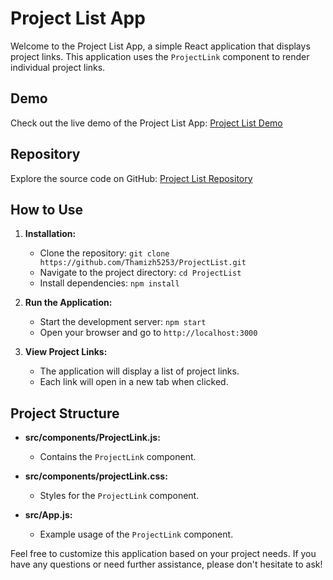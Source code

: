 # Project List App

Welcome to the Project List App, a simple React application that displays project links. This application uses the `ProjectLink` component to render individual project links.

## Demo
Check out the live demo of the Project List App: [Project List Demo](https://project-list-ten.vercel.app/)

## Repository
Explore the source code on GitHub: [Project List Repository](https://github.com/Thamizh5253/ProjectList.git)

## How to Use

1. **Installation:**
   - Clone the repository: `git clone https://github.com/Thamizh5253/ProjectList.git`
   - Navigate to the project directory: `cd ProjectList`
   - Install dependencies: `npm install`

2. **Run the Application:**
   - Start the development server: `npm start`
   - Open your browser and go to `http://localhost:3000`

3. **View Project Links:**
   - The application will display a list of project links.
   - Each link will open in a new tab when clicked.

## Project Structure

- **src/components/ProjectLink.js:**
  - Contains the `ProjectLink` component.

- **src/components/projectLink.css:**
  - Styles for the `ProjectLink` component.

- **src/App.js:**
  - Example usage of the `ProjectLink` component.

Feel free to customize this application based on your project needs. If you have any questions or need further assistance, please don't hesitate to ask!
